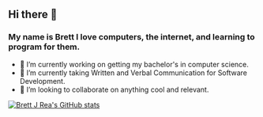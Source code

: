 ## Hi there 👋

### My name is Brett I love computers, the internet, and learning to program for them.

- 🔭 I’m currently working on getting my bachelor's in computer science.
- 🌱 I’m currently taking Written and Verbal Communication for Software Development.
- 👯 I’m looking to collaborate on anything cool and relevant.
<!--
**brettjrea/brettjrea** is a ✨ _special_ ✨ repository because its `README.md` (this file) appears on your GitHub profile.

Here are some ideas to get you started:

- 🔭 I’m currently working on getting my bachelor's in computer science.
- 🌱 I’m currently learning Data Structures and Algorithms.
- 👯 I’m looking to collaborate on 
- 🤔 I’m looking for help with ...
- 💬 Ask me about ...
- 📫 How to reach me: ...
- 😄 Pronouns: ...
- ⚡ Fun fact: ...
-->
[![Brett J Rea's GitHub stats](https://github-readme-stats.vercel.app/api?username=brettjrea&show_icons=true&theme=transparent)](https://github.com/brettjrea/github-readme-stats)
